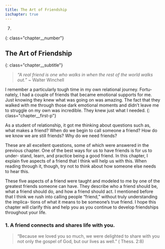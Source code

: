 ```yaml
---
title: The Art of Friendship
ischapter: true
---
```


7.
{: class="chapter__number"}

## The Art of Friendship
{: class="chapter__subtitle"}

> _“A real friend is one who walks in when the rest
> of the world walks out.”_
> ~ Walter Winchell

I remember a particularly tough time in my own relational journey. Fortu-
nately, I had a couple of friends that became emotional supports for me. Just
knowing they knew what was going on was amazing. The fact that they walked
with me through those dark emotional moments and didn’t leave me to struggle
on my own was incredible. They knew just what I needed.
{: class="chapter__first-p"}

As a student of relationship, it got me thinking about questions such as,
what makes a friend? When do we begin to call someone a friend? How do we
know we are still friends? Why do we need friends?

These are all excellent questions, some of which were answered in the
previous chapter. One of the best ways for us to have friends is for us to under-
stand, learn, and practice being a good friend. In this chapter, I explain five
aspects of a friend that I think will help us with this. When reading through it,
though, try not to think about how someone else needs to hear this.

These five aspects of a friend were taught and modeled to me by one of the
greatest friends someone can have. They describe who a friend should be, what
a friend should do, and how a friend should act. I mentioned before that I think
we rush into calling people “friend,” without truly understanding the implica-
tions of what it means to be someone’s true friend. I hope this chapter will clarify
this and help you as you continue to develop friendships throughout your life.


### **1. A friend connects and shares life with you.**

> “Because we loved you so much, we were delighted to share
> with you not only the gospel of God, but our lives as well.” (
> Thess. 2:8)